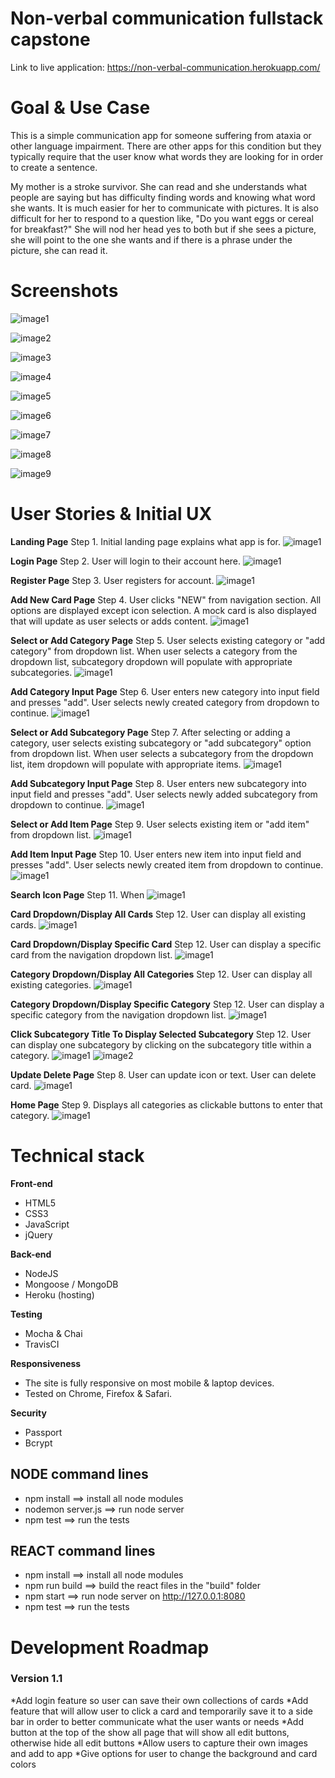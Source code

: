 # Non-verbal communication fullstack capstone

Link to live application: https://non-verbal-communication.herokuapp.com/

# Goal & Use Case

This is a simple communication app for someone suffering from ataxia or other language impairment. There are other apps for this condition but they typically require that the user know what words they are looking for in order to create a sentence.

My mother is a stroke survivor. She can read and she understands what people are saying but has difficulty finding words and knowing what word she wants. It is much easier for her to communicate with pictures. It is also difficult for her to respond to a question like, "Do you want eggs or cereal for breakfast?" She will nod her head yes to both but if she sees a picture, she will point to the one she wants and if there is a phrase under the picture, she can read it.



# Screenshots
![image1](https://github.com/kimcheru18/define-statement-of-purpose-node-capstone/blob/master/github-images/landing-page.png)

![image2](https://github.com/kimcheru18/define-statement-of-purpose-node-capstone/blob/master/github-images/register-new-user-page.png)

![image3](https://github.com/kimcheru18/define-statement-of-purpose-node-capstone/blob/master/github-images/questions-page.png)

![image4](https://github.com/kimcheru18/define-statement-of-purpose-node-capstone/blob/master/github-images/instructions-to-create-sop.png)

![image5](https://github.com/kimcheru18/define-statement-of-purpose-node-capstone/blob/master/github-images/create-sop-freestyle-page.png)

![image6](https://github.com/kimcheru18/define-statement-of-purpose-node-capstone/blob/master/github-images/create-sop-template-page.png)

![image7](https://github.com/kimcheru18/define-statement-of-purpose-node-capstone/blob/master/github-images/set-goals-page.png)

![image8](https://github.com/kimcheru18/define-statement-of-purpose-node-capstone/blob/master/github-images/sop-values-beliefs-goals-final-page.png)

![image9](https://github.com/kimcheru18/define-statement-of-purpose-node-capstone/blob/master/github-images/revise-sop-page.png)


# User Stories & Initial UX

**Landing Page**
Step 1. Initial landing page explains what app is for.
![image1](https://github.com/kimcheru18/non-verbal-communication-fullstack-capstone/blob/master/wireframe-images/site-info-page.png)

**Login Page**
Step 2. User will login to their account here.
![image1](https://github.com/kimcheru18/non-verbal-communication-fullstack-capstone/blob/master/wireframe-images/login-page.png)

**Register Page**
Step 3. User registers for account.
![image1](https://github.com/kimcheru18/non-verbal-communication-fullstack-capstone/blob/master/wireframe-images/register-page.png)

**Add New Card Page**
Step 4. User clicks "NEW" from navigation section. All options are displayed except icon selection. A mock card is also displayed that will update as user selects or adds content.
![image1](https://github.com/kimcheru18/non-verbal-communication-fullstack-capstone/blob/master/wireframe-images/add-card-page.png)

**Select or Add Category Page**
Step 5. User selects existing category or "add category" from dropdown list. When user selects a category from the dropdown list, subcategory dropdown will populate with appropriate subcategories.
![image1](https://github.com/kimcheru18/non-verbal-communication-fullstack-capstone/blob/master/wireframe-images/select-add-category-page.png)

**Add Category Input Page**
Step 6. User enters new category into input field and presses "add". User selects newly created category from dropdown to continue.
![image1](https://github.com/kimcheru18/non-verbal-communication-fullstack-capstone/blob/master/wireframe-images/add-category-input-page.png)

**Select or Add Subcategory Page**
Step 7. After selecting or adding a category, user selects existing subcategory or "add subcategory" option from dropdown list. When user selects a subcategory from the dropdown list, item dropdown will populate with appropriate items.
![image1](https://github.com/kimcheru18/non-verbal-communication-fullstack-capstone/blob/master/wireframe-images/add-subcat-page.png)

**Add Subcategory Input Page**
Step 8. User enters new subcategory into input field and presses "add". User selects newly added subcategory from dropdown to continue.
![image1](https://github.com/kimcheru18/non-verbal-communication-fullstack-capstone/blob/master/wireframe-images/add-subcat-input-page.png)

**Select or Add Item Page**
Step 9. User selects existing item or "add item" from dropdown list.
![image1](https://github.com/kimcheru18/non-verbal-communication-fullstack-capstone/blob/master/wireframe-images/select-add-item-page.png)

**Add Item Input Page**
Step 10. User enters new item into input field and presses "add". User selects newly created item from dropdown to continue.
![image1](https://github.com/kimcheru18/non-verbal-communication-fullstack-capstone/blob/master/wireframe-images/item-input-icon-dropdown-page.png)

**Search Icon Page**
Step 11. When
![image1](https://github.com/kimcheru18/non-verbal-communication-fullstack-capstone/blob/master/wireframe-images/select-icon-page.png)

**Card Dropdown/Display All Cards**
Step 12. User can display all existing cards.
![image1](https://github.com/kimcheru18/non-verbal-communication-fullstack-capstone/blob/master/wireframe-images/display-all-cards-page.png)

**Card Dropdown/Display Specific Card**
Step 12. User can display a specific card from the navigation dropdown list.
![image1](https://github.com/kimcheru18/non-verbal-communication-fullstack-capstone/blob/master/wireframe-images/display-individual-card-page.png)

**Category Dropdown/Display All Categories**
Step 12. User can display all existing categories.
![image1](https://github.com/kimcheru18/non-verbal-communication-fullstack-capstone/blob/master/wireframe-images/display-all-categories-page.png)

**Category Dropdown/Display Specific Category**
Step 12. User can display a specific category from the navigation dropdown list.
![image1](https://github.com/kimcheru18/non-verbal-communication-fullstack-capstone/blob/master/wireframe-images/display-specific-category-page.png)

**Click Subcategory Title To Display Selected Subcategory**
Step 12. User can display one subcategory by clicking on the subcategory title within a category.
![image1](https://github.com/kimcheru18/non-verbal-communication-fullstack-capstone/blob/master/wireframe-images/click-display-subcat-page.png)
![image2](https://github.com/kimcheru18/non-verbal-communication-fullstack-capstone/blob/master/wireframe-images/subcat-displayed-page.png)

**Update Delete Page**
Step 8. User can update icon or text. User can delete card.
![image1](https://github.com/kimcheru18/non-verbal-communication-fullstack-capstone/blob/master/wireframe-images/update-delete-page.png)

**Home Page**
Step 9. Displays all categories as clickable buttons to enter that category.
![image1](https://github.com/kimcheru18/non-verbal-communication-fullstack-capstone/blob/master/wireframe-images/home-page.png)


# Technical stack

**Front-end**
 * HTML5
 * CSS3
 * JavaScript
 * jQuery

**Back-end**
 * NodeJS
 * Mongoose / MongoDB
 * Heroku (hosting)

**Testing**
 * Mocha & Chai
 * TravisCI

**Responsiveness**
 * The site is fully responsive on most mobile & laptop devices.
 * Tested on Chrome, Firefox & Safari.

**Security**
 * Passport
 * Bcrypt

 ## NODE command lines
* npm install ==> install all node modules
* nodemon server.js ==> run node server
* npm test ==> run the tests

## REACT command lines
* npm install ==> install all node modules
* npm run build ==> build the react files in the "build" folder
* npm start ==> run node server on http://127.0.0.1:8080
* npm test ==> run the tests

# Development Roadmap

### Version 1.1
 *Add login feature so user can save their own collections of cards
 *Add feature that will allow user to click a card and temporarily save it to a side bar in order to better communicate what the user wants or needs
 *Add button at the top of the show all page that will show all edit buttons, otherwise hide all edit buttons
 *Allow users to capture their own images and add to app
  *Give options for user to change the background and card colors
